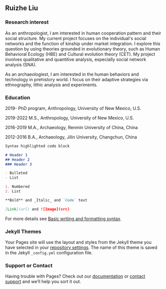 ## Ruizhe Liu

### Research interest 

As an anthropologist, I am interested in human cooperation pattern and their social structure. My current project focuses on the individual's social networks and the function of kinship under market integration. I explore this question by using theories grounded in evolutionary theory, such as Human Behavioral Ecology (HBE) and Cultural evolution theory (CET). My project involves qualitative and quantitive analysis, especially social network analysis (SNA). 

As an archaeologiest, I am interested in the human behaviors and technology in prehistory world. I focus on their adaptive strategies via ethnography, lithic analysis and experiments. 

### Education 

2019-      PhD program, Anthropology, University of New Mexico, U.S.

2019-2022  M.S., Anthropology, University of New Mexico, U.S.

2016-2019  M.A., Archaeology, Renmin University of China, China

2012-2016  B.A., Archaeology, Jilin University, Changchun, China



```markdown
Syntax highlighted code block

# Header 1
## Header 2
### Header 3

- Bulleted
- List

1. Numbered
2. List

**Bold** and _Italic_ and `Code` text

[Link](url) and ![Image](src)
```

For more details see [Basic writing and formatting syntax](https://docs.github.com/en/github/writing-on-github/getting-started-with-writing-and-formatting-on-github/basic-writing-and-formatting-syntax).

### Jekyll Themes

Your Pages site will use the layout and styles from the Jekyll theme you have selected in your [repository settings](https://github.com/rzliu37/rzliu37.github.io/settings/pages). The name of this theme is saved in the Jekyll `_config.yml` configuration file.

### Support or Contact

Having trouble with Pages? Check out our [documentation](https://docs.github.com/categories/github-pages-basics/) or [contact support](https://support.github.com/contact) and we’ll help you sort it out.

